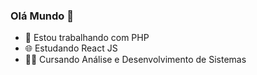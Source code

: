 ### Olá Mundo 👋

- :elephant: Estou trabalhando com PHP
- :globe_with_meridians: Estudando React JS
- :student: Cursando Análise e Desenvolvimento de Sistemas 
